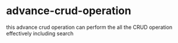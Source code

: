 # advance-crud-operation
this advance crud operation can perform the all the CRUD operation effectively including search 

